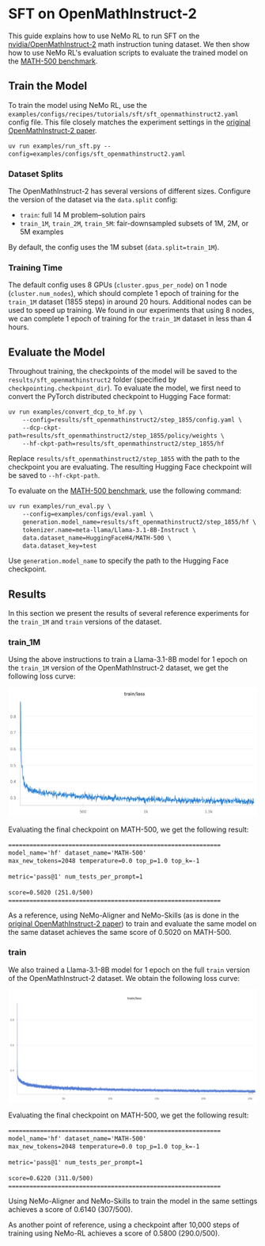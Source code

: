 # SFT on OpenMathInstruct-2

This guide explains how to use NeMo RL to run SFT on the [nvidia/OpenMathInstruct-2](https://huggingface.co/datasets/nvidia/OpenMathInstruct-2) math instruction tuning dataset. We then show how to use NeMo RL's evaluation scripts to evaluate the trained model on the [MATH-500 benchmark](https://huggingface.co/datasets/HuggingFaceH4/MATH-500).


## Train the Model
To train the model using NeMo RL, use the `examples/configs/recipes/tutorials/sft/sft_openmathinstruct2.yaml` config file. This file closely matches the experiment settings in the [original OpenMathInstruct-2 paper](https://arxiv.org/abs/2410.01560).

```
uv run examples/run_sft.py --config=examples/configs/sft_openmathinstruct2.yaml
```

### Dataset Splits

The OpenMathInstruct-2 has several versions of different sizes. Configure the version of the dataset via the `data.split` config:

* `train`: full 14 M problem–solution pairs
* `train_1M`, `train_2M`, `train_5M`: fair-downsampled subsets of 1M, 2M, or 5M examples

By default, the config uses the 1M subset (`data.split=train_1M`).

### Training Time
The default config uses 8 GPUs (`cluster.gpus_per_node`) on 1 node (`cluster.num_nodes`), which should complete 1 epoch of training for the `train_1M` dataset (1855 steps) in around 20 hours. Additional nodes can be used to speed up training. We found in our experiments that using 8 nodes, we can complete 1 epoch of training for the `train_1M` dataset in less than 4 hours.

## Evaluate the Model
Throughout training, the checkpoints of the model will be saved to the `results/sft_openmathinstruct2` folder (specified by `checkpointing.checkpoint_dir`). To evaluate the model, we first need to convert the PyTorch distributed checkpoint to Hugging Face format:

```
uv run examples/convert_dcp_to_hf.py \
    --config=results/sft_openmathinstruct2/step_1855/config.yaml \
    --dcp-ckpt-path=results/sft_openmathinstruct2/step_1855/policy/weights \
    --hf-ckpt-path=results/sft_openmathinstruct2/step_1855/hf
```

Replace `results/sft_openmathinstruct2/step_1855` with the path to the checkpoint you are evaluating. The resulting Hugging Face checkpoint will be saved to `--hf-ckpt-path`.

To evaluate on the [MATH-500 benchmark](https://huggingface.co/datasets/HuggingFaceH4/MATH-500), use the following command:

```
uv run examples/run_eval.py \
    --config=examples/configs/eval.yaml \
    generation.model_name=results/sft_openmathinstruct2/step_1855/hf \
    tokenizer.name=meta-llama/Llama-3.1-8B-Instruct \
    data.dataset_name=HuggingFaceH4/MATH-500 \
    data.dataset_key=test
```

Use `generation.model_name` to specify the path to the Hugging Face checkpoint.

## Results

In this section we present the results of several reference experiments for the `train_1M` and `train` versions of the dataset.

### train_1M
Using the above instructions to train a Llama-3.1-8B model for 1 epoch on the `train_1M` version of the OpenMathInstruct-2 dataset, we get the following loss curve:

![image](../assets/sft-openmathinstruct2-train1M-loss.png)


Evaluating the final checkpoint on MATH-500, we get the following result:

```
============================================================
model_name='hf' dataset_name='MATH-500'
max_new_tokens=2048 temperature=0.0 top_p=1.0 top_k=-1

metric='pass@1' num_tests_per_prompt=1

score=0.5020 (251.0/500)
============================================================
```

As a reference, using NeMo-Aligner and NeMo-Skills (as is done in the [original OpenMathInstruct-2 paper](https://arxiv.org/abs/2410.01560)) to train and evaluate the same model on the same dataset achieves the same score of 0.5020 on MATH-500.

### train
We also trained a Llama-3.1-8B model for 1 epoch on the full `train` version of the OpenMathInstruct-2 dataset. We obtain the following loss curve:

![image](../assets/sft-openmathinstruct2-train-loss.png)

Evaluating the final checkpoint on MATH-500, we get the following result:

```
============================================================
model_name='hf' dataset_name='MATH-500'
max_new_tokens=2048 temperature=0.0 top_p=1.0 top_k=-1

metric='pass@1' num_tests_per_prompt=1

score=0.6220 (311.0/500)
============================================================
```

Using NeMo-Aligner and NeMo-Skills to train the model in the same settings achieves a score of 0.6140 (307/500).

As another point of reference, using a checkpoint after 10,000 steps of training using NeMo-RL achieves a score of 0.5800 (290.0/500).
